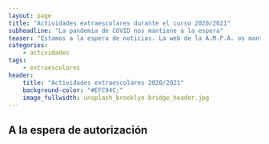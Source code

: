 ```yaml
---
layout: page
title: "Actividades extraescolares durante el curso 2020/2021"
subheadline: "La pandemia de COVID nos mantiene a la espera"
teaser: "Estamos a la espera de noticias. La web de la A.M.P.A. os mantendrá informados de si se pueden iniciar las actividades extraescolares, cuáles de ellas y otras cuestiones de interés."
categories:
    - actividades
tags:
    - extraescolares
header:
    title: "Actividades extraescolares 2020/2021"
    background-color: "#EFC94C;"
    image_fullwidth: unsplash_brooklyn-bridge_header.jpg
---
```

<!--more-->

## A la espera de autorización
